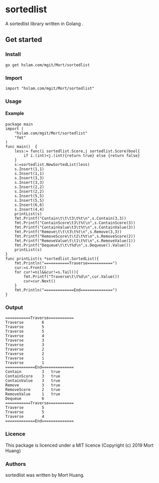 # sortedlist
A sortedlist library written in Golang .

## Get started

### Install
```
go get hslam.com/mgit/Mort/sortedlist
```
### Import
```
import "hslam.com/mgit/Mort/sortedlist"
```
### Usage
#### Example
```
package main
import (
	"hslam.com/mgit/Mort/sortedlist"
	"fmt"
)
func main()  {
	less:= func(i sortedlist.Score,j sortedlist.Score)bool{
		if i.(int)<j.(int){return true} else {return false}
	}
	s:=sortedlist.NewSortedList(less)
	s.Insert(1,1)
	s.Insert(1,1)
	s.Insert(3,3)
	s.Insert(3,3)
	s.Insert(2,2)
	s.Insert(2,2)
	s.Insert(5,5)
	s.Insert(5,5)
	s.Insert(6,6)
	s.Insert(4,4)
	printList(s)
	fmt.Printf("Contain\t\t\t3\t%t\n",s.Contain(3,3))
	fmt.Printf("ContainScore\t3\t%t\n",s.ContainScore(3))
	fmt.Printf("ContainValue\t3\t%t\n",s.ContainValue(3))
	fmt.Printf("Remove\t\t\t3\t%t\n",s.Remove(3,3))
	fmt.Printf("RemoveScore\t\t2\t%t\n",s.RemoveScore(2))
	fmt.Printf("RemoveValue\t\t1\t%t\n",s.RemoveValue(1))
	fmt.Printf("Dequeue\t\t\t%d\n",s.Dequeue().Value())
	printList(s)
}
func printList(s *sortedlist.SortedList){
	fmt.Println("===========Traverse===========")
	cur:=s.Front()
	for cur!=nil&&cur!=s.Tail(){
		fmt.Printf("Traverse\t\t%d\n",cur.Value())
		cur=cur.Next()
	}
	fmt.Println("=============End==============")
}
```

### Output
```
===========Traverse===========
Traverse		6
Traverse		5
Traverse		5
Traverse		4
Traverse		3
Traverse		3
Traverse		2
Traverse		2
Traverse		1
Traverse		1
=============End==============
Contain			3	true
ContainScore	3	true
ContainValue	3	true
Remove			3	true
RemoveScore		2	true
RemoveValue		1	true
Dequeue			6
===========Traverse===========
Traverse		5
Traverse		5
Traverse		4
=============End==============
```

### Licence
This package is licenced under a MIT licence (Copyright (c) 2019 Mort Huang)


### Authors
sortedlist was written by Mort Huang.


